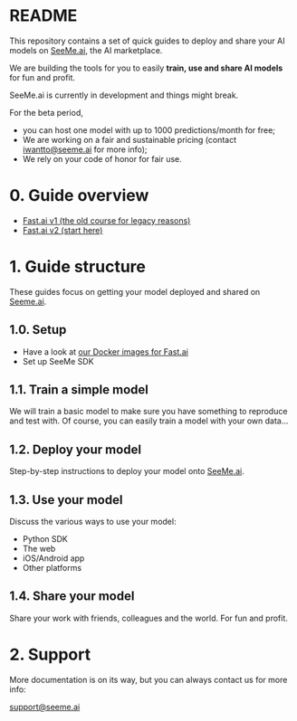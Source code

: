 # README #

This repository contains a set of quick guides to deploy and share your AI models on [SeeMe.ai](https://seeme.ai), the AI marketplace.

We are building the tools for you to easily **train, use and share AI models** for fun and profit.

SeeMe.ai is currently in development and things might break.

For the beta period, 

- you can host one model with up to 1000 predictions/month for free;
- We are working on a fair and sustainable pricing (contact iwantto@seeme.ai for more info);
- We rely on your code of honor for fair use.

# 0. Guide overview

* [Fast.ai v1 (the old course for legacy reasons)](https://github.com/SeeMe-ai/fastai-quick-guides/blob/master/seeme-quick-guide-fastai-v1.ipynb)
* [Fast.ai v2 (start here)](https://github.com/SeeMe-ai/fastai-quick-guides/blob/master/seeme-quick-guide-fastai-v2.ipynb)

# 1. Guide structure #

These guides focus on getting your model deployed and shared on [Seeme.ai](https://seeme.ai).

## 1.0. Setup ##

* Have a look at [our Docker images for Fast.ai](https://hub.docker.com/u/seemeai)
* Set up SeeMe SDK

## 1.1. Train a simple model  ##

We will train a basic model to make sure you have something to reproduce and test with. Of course, you can easily train a model with your own data...

## 1.2. Deploy your model ##

Step-by-step instructions to deploy your model onto [SeeMe.ai](https://seeme.ai).

## 1.3. Use your model ##

Discuss the various ways to use your model:

- Python SDK
- The web
- iOS/Android app
- Other platforms

## 1.4. Share your model ##

Share your work with friends, colleagues and the world. For fun and profit.

# 2. Support #

More documentation is on its way, but you can always contact us for more info:

[support@seeme.ai](mailto:support@seeme.ai)
